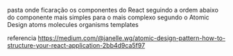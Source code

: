 pasta onde ficaração os componentes do React seguindo a ordem abaixo do componente mais simples para o mais complexo segundo o Atomic Design
atoms
molecules
organisms
templates

referencia
https://medium.com/@janelle.wg/atomic-design-pattern-how-to-structure-your-react-application-2bb4d9ca5f97
